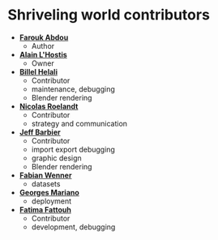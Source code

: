 # Shriveling world contributors
* **[Farouk Abdou](https://github.com/kaktus40)**
  * Author
* **[Alain L'Hostis](https://github.com/theworldisnotflat)**
  * Owner
* **[Billel Helali](https://github.com/CodeInLight)**
  * Contributor
  * maintenance, debugging
  * Blender rendering
* **[Nicolas Roelandt](https://github.com/Bakaniko)**
  * Contributor
  * strategy and communication
* **[Jeff Barbier](https://github.com/phbrbr)**
  * Contributor
  * import export debugging
  * graphic design
  * Blender rendering
* **[Fabian Wenner](https://github.com/fwenner)**
  * datasets
* **[Georges Mariano](https://github.com/JMR-uge)**
  * deployment
* **[Fatima Fattouh](https://github.com/saamus)**
  * Contributor
  * development, debugging
